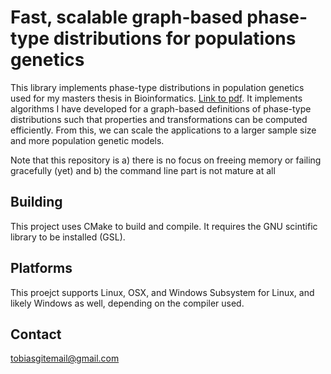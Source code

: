 # Fast, scalable graph-based phase-type distributions for populations genetics
This library implements phase-type distributions in population genetics used for my masters thesis in Bioinformatics. [Link to pdf](thesis.pdf). It implements algorithms I have developed for a graph-based definitions of phase-type distributions such that properties and transformations can be computed efficiently. From this, we can scale the applications to a larger sample size and more population genetic models.

Note that this repository is a) there is no focus on freeing memory or failing gracefully (yet) and b) the command line part is not mature at all

## Building
This project uses CMake to build and compile. It requires the GNU scintific library to be installed (GSL).

## Platforms
This proejct supports Linux, OSX, and Windows Subsystem for Linux, and likely Windows as well, depending on the compiler used.

## Contact
tobiasgitemail@gmail.com
